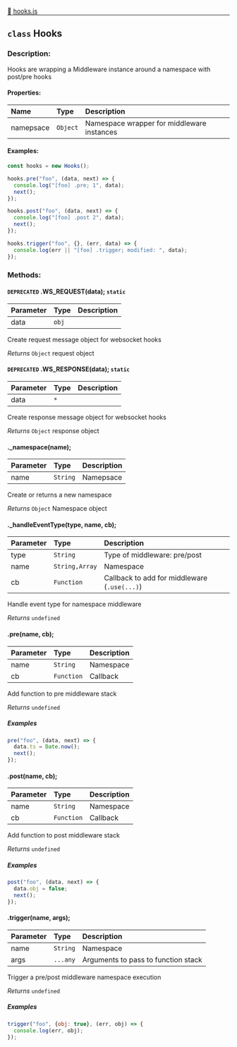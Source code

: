<div class="mb-0">
    🔗 <a class="source-code" target="_blank"
        href="https://github.com/OpenHausIO/backend/blob/dev&#x2F;system&#x2F;hooks.js">hooks.js</a>
</div>
<hr style="margin: 0 !important" />

<!-- CLASS -->

<!-- GENERAL -->
## `class` Hooks 
### Description:

Hooks are wrapping a Middleware instance around a namespace with post/pre hooks

<!-- GENERAL -->

<!-- PARAMETER -->
<!-- PARAMETER -->

<!-- PROPERTIES -->
#### Properties:
| Name | Type | Description |
| :---- | :-------- | :----------- |
| namepsace | `Object` | Namespace wrapper for middleware instances |
<!-- PROPERTIES -->

<!-- EVENTS -->
<!-- EVENTS -->

<!-- EXAMPLES -->
#### Examples:
        
```js
const hooks = new Hooks();

hooks.pre("foo", (data, next) => {
  console.log("[foo] .pre; 1", data);
  next();
});

hooks.post("foo", (data, next) => {
  console.log("[foo] .post 2", data);
  next();
});

hooks.trigger("foo", {}, (err, data) => {
  console.log(err || "[foo] .trigger; modified: ", data);
});
```
<!-- EXAMPLES -->

<!-- LINKS -->
<!-- LINKS -->

<!-- CLASS -->



<!-- METHODS -->
### Methods:
####  `DEPRECATED`  .WS_REQUEST(data);  `static`  

| Parameter | Type       | Description    |
| :-------- | :--------- |:------------- |
| data | `obj` |   |


Create request message object for websocket hooks


*Returns*  `Object`    request object


<!-- LINKS -->
<!-- LINKS -->

####  `DEPRECATED`  .WS_RESPONSE(data);  `static`  

| Parameter | Type       | Description    |
| :-------- | :--------- |:------------- |
| data | `*` |   |


Create response message object for websocket hooks


*Returns*  `Object`    response object


<!-- LINKS -->
<!-- LINKS -->

####  ._namespace(name);  

| Parameter | Type       | Description    |
| :-------- | :--------- |:------------- |
| name | `String` |  Namepsace |


Create or returns a new namespace


*Returns*  `Object`    Namespace object


<!-- LINKS -->
<!-- LINKS -->

####  ._handleEventType(type, name, cb);  

| Parameter | Type       | Description    |
| :-------- | :--------- |:------------- |
| type | `String` |  Type of middleware: pre/post |
| name | `String,Array` |  Namespace |
| cb | `Function` |  Callback to add for middleware (`.use(...)`) |


Handle event type for namespace middleware


*Returns*   `undefined`   


<!-- LINKS -->
<!-- LINKS -->

####  .pre(name, cb);  

| Parameter | Type       | Description    |
| :-------- | :--------- |:------------- |
| name | `String` |  Namespace |
| cb | `Function` |  Callback |


Add function to pre middleware stack


*Returns*   `undefined`   

##### Examples
    
```js
pre("foo", (data, next) => {
  data.ts = Date.now();
  next();
});  
```     

<!-- LINKS -->
<!-- LINKS -->

####  .post(name, cb);  

| Parameter | Type       | Description    |
| :-------- | :--------- |:------------- |
| name | `String` |  Namespace |
| cb | `Function` |  Callback |


Add function to post middleware stack


*Returns*   `undefined`   

##### Examples
    
```js
post("foo", (data, next) => {
  data.obj = false;
  next();
});
```

<!-- LINKS -->
<!-- LINKS -->

####  .trigger(name, args);  

| Parameter | Type       | Description    |
| :-------- | :--------- |:------------- |
| name | `String` |  Namespace |
| args | `...any` |  Arguments to pass to function stack |


Trigger a pre/post middleware namespace execution


*Returns*   `undefined`   

##### Examples
    
```js
trigger("foo", {obj: true}, (err, obj) => {
  console.log(err, obj);
});
```

<!-- LINKS -->
<!-- LINKS -->

<!-- METHODS -->



<!-- DESCRIPTION -->
<!-- DESCRIPTION -->